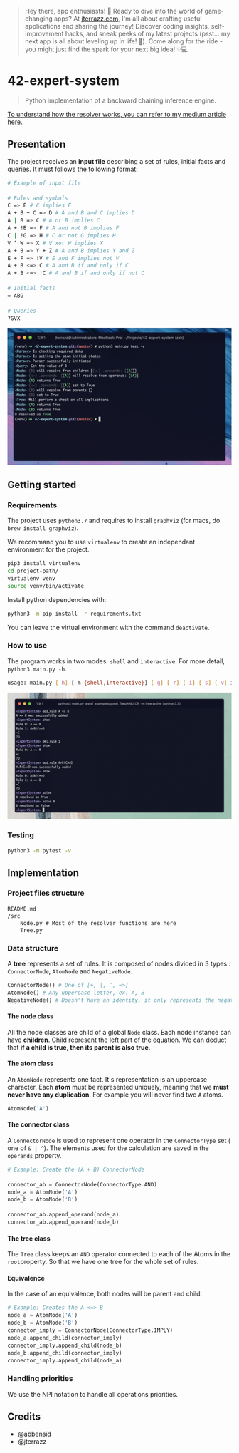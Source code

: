 > Hey there, app enthusiasts! 👋 Ready to dive into the world of game-changing apps? At [jterrazz.com](https://jterrazz.com), I'm all about crafting useful applications and sharing the journey! Discover coding insights, self-improvement hacks, and sneak peeks of my latest projects (psst... my next app is all about leveling up in life! 🚀). Come along for the ride - you might just find the spark for your next big idea! 💡💻

# 42-expert-system

> Python implementation of a backward chaining inference engine.

[To understand how the resolver works, you can refer to my medium article here.](https://medium.com/a-42-journey/expert-systems-how-to-implement-a-backward-chaining-resolver-in-python-bf7d8924f72f)

## Presentation

The project receives an **input file** describing a set of rules, initial facts and queries. It must follows the following format:

```bash
# Example of input file

# Rules and symbols
C => E # C implies E
A + B + C => D # A and B and C implies D
A | B => C # A or B implies C
A + !B => F # A and not B implies F
C | !G => H # C or not G implies H
V ^ W => X # V xor W implies X
A + B => Y + Z # A and B implies Y and Z
E + F => !V # E and F implies not V
A + B <=> C # A and B if and only if C
A + B <=> !C # A and B if and only if not C

# Initial facts
= ABG

# Queries
?GVX
```

![Presentation](./.assets/screenshot-0.png)

## Getting started

### Requirements

The project uses `python3.7` and requires to install `graphviz` (for macs, do `brew install graphviz`).

We recommand you to use `virtualenv` to create an independant environment for the project.

```bash
pip3 install virtualenv
cd project-path/
virtualenv venv
source venv/bin/activate
```

Install python dependencies with:

```bash
python3 -m pip install -r requirements.txt
```

You can leave the virtual environment with the command `deactivate`.

### How to use

The program works in two modes: `shell` and `interactive`. For more detail, `python3 main.py -h`.

```bash
usage: main.py [-h] [-m {shell,interactive}] [-g] [-r] [-i] [-s] [-v] input
```

![Command screenshot](./.assets/screenshot-1.png)

### Testing

```bash
python3 -m pytest -v
```

## Implementation

### Project files structure

```
README.md
/src
    Node.py # Most of the resolver functions are here
    Tree.py
```

### Data structure

A **tree** represents a set of rules. It is composed of nodes divided in 3 types : `ConnectorNode`, `AtomNode` and `NegativeNode`.

```python
ConnectorNode() # One of [+, |, ^, =>]
AtomNode() # Any uppercase letter, ex: A, B
NegativeNode() # Doesn't have an identity, it only represents the negative part 
```

#### The node class

All the node classes are child of a global `Node` class. Each node instance can have **children**. Child represent the left part of the equation. We can deduct that **if a child is true, then its parent is also true**.

#### The atom class

An `AtomNode` represents one fact. It's representation is an uppercase character. Each **atom** must be represented uniquely, meaning that we **must never have any duplication**. For example you will never find two `A` atoms.

```python
AtomNode('A')
```

#### The connector class

A `ConnectorNode` is used to represent one operator in the `ConnectorType` set  ( one of `& | ^`). The elements used for the calculation are saved in the `operands` property.

```python
# Example: Create the (A + B) ConnectorNode

connector_ab = ConnectorNode(ConnectorType.AND)
node_a = AtomNode('A')
node_b = AtomNode('B')

connector_ab.append_operand(node_a)
connector_ab.append_operand(node_b)
```

#### The tree class

The `Tree` class keeps an `AND` operator connected to each of the Atoms in the `root`property. So that we have one tree for the whole set of rules.

#### Equivalence

In the case of an equivalence, both nodes will be parent and child.

```python
# Example: Creates the A <=> B
node_a = AtomNode('A')
node_b = AtomNode('B')
connector_imply = ConnectorNode(ConnectorType.IMPLY)
node_a.append_child(connector_imply)
connector_imply.append_child(node_b)
node_b.append_child(connector_imply)
connector_imply.append_child(node_a)
```

### Handling priorities

We use the NPI notation to handle all operations priorities.

## Credits
- @abbensid
- @jterrazz
